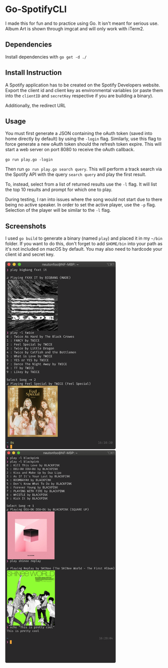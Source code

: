 # Go-SpotifyCLI

I made this for fun and to practice using Go. It isn't meant for serious use. Album Art is shown through imgcat and will only work with iTerm2.

## Dependencies

Install dependencies with `go get -d ./`

## Install Instruction

A Spotify application has to be created on the Spotify Developers website. Export the client id and client key as environmental variables (or paste them into the `clientID` and `secretKey` respective if you are building a binary).

Additionally, the redirect URL

## Usage

You must first generate a JSON containing the oAuth token (saved into home directly by default) by using the `-login` flag. Similarly, use this flag to force generate a new oAuth token should the refresh token expire. This will start a web server on port 8080 to receive the oAuth callback.

`go run play.go -login`

Then run `go run play.go search query`. This will perform a track search via the Spotify API with the query `search query` and play the first result.

To, instead, select from a list of returned results use the `-l` flag. It will list the top 10 results and prompt for which one to play.

During testing, I ran into issues where the song would not start due to there being no active speaker. In order to set the active player, use the `-p` flag. Selection of the player will be similar to the `-l` flag.

## Screenshots

I used `go build` to generate a binary (named `play`) and placed it in my `~/bin` folder. If you want to do this, don't forget to add `$HOME/bin` into your path as it's not included on macOS by default. You may also need to hardcode your client id and secret key.

<img src="screenshot.png" alt="Go-SpotifyCLI Screenshot" width="350"/>

<br>

<img src="screenshot-2.png" alt="Go-SpotifyCLI Screenshot 2" width="350"/>
